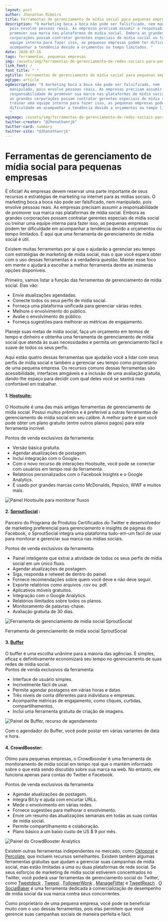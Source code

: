 ```yaml
---
layout: post
author: Jhonathan Ribeiro
title: Ferramentas de gerenciamento de mídia social para pequenas empresas
description: "O marketing boca a boca não pode ser falsificado, nem manipulado,
  pois envolve pessoas reais. As empresas precisam assumir a responsabilidade de
  promover sua marca nas plataformas de mídia social. Embora as grandes
  corporações possam contratar gerentes especiais de mídia social ou treinar uma
  equipe interna para fazer isso, as pequenas empresas podem ter dificuldade em
  acompanhar a tendência devido a orçamentos ou tempo limitados. "
date: 2020-07-16
tags: ferramentas, pequenas empresas
img: /assets/img/ferramentas-de-gerenciamento-de-redes-sociais-para-pequenas-empresas.jpg
link_font: /
font_title: " "
ogtitle: Ferramentas de gerenciamento de mídia social para pequenas empresas
ogtype: article
ogdescription: "O marketing boca a boca não pode ser falsificado, nem
  manipulado, pois envolve pessoas reais. As empresas precisam assumir a
  responsabilidade de promover sua marca nas plataformas de mídia social. Embora
  as grandes corporações possam contratar gerentes especiais de mídia social ou
  treinar uma equipe interna para fazer isso, as pequenas empresas podem ter
  dificuldade em acompanhar a tendência devido a orçamentos ou tempo limitados.
  "
ogimage: /assets/img/ferramentas-de-gerenciamento-de-redes-sociais-para-pequenas-empresas.jpg
twitter-creator: "@Jhonathanrjb"
twitter-card: summary
twitter-site: "@Jhonathanrjb"
---
```

# Ferramentas de gerenciamento de mídia social para pequenas empresas

É oficial! As empresas devem reservar uma parte importante de seus recursos e estratégias de marketing na internet para as mídias sociais. O marketing boca a boca não pode ser falsificado, nem manipulado, pois envolve pessoas reais. As empresas precisam assumir a responsabilidade de promover sua marca nas plataformas de mídia social. Embora as grandes corporações possam contratar gerentes especiais de mídia social ou treinar uma equipe interna para fazer isso, as pequenas empresas podem ter dificuldade em acompanhar a tendência devido a orçamentos ou tempo limitados. É aqui que uma ferramenta de gerenciamento de mídia social é útil.

Existem muitas ferramentas por aí que o ajudarão a gerenciar seu tempo com estratégias de marketing de mídia social, mas o que você espera obter com o uso dessas ferramentas é a verdadeira questão. Manter esse foco em mente o ajudará a escolher a melhor ferramenta dentre as inúmeras opções disponíveis.

Primeiro, vamos listar a função das ferramentas de gerenciamento de mídia social. Elas vão:

* Envie atualizações agendadas.
* Conecte todos os seus perfis de mídia social.
* Forneça uma plataforma unificada para gerenciar várias redes.
* Melhore o envolvimento do público.
* Avalie o envolvimento do público.
* Forneça sugestões para melhorar as métricas de engajamento.

Planeje suas metas de mídia social, faça um orçamento em termos de tempo e dinheiro e obtenha uma ferramenta de gerenciamento de mídia social que atenda às suas necessidades e permita um gerenciamento fácil e suave de todos os seus perfis.

Aqui estão quatro dessas ferramentas que ajudarão você a lidar com seus perfis de mídia social e também a gerenciar seu tempo como proprietário de uma pequena empresa. Os recursos comuns dessas ferramentas são acessibilidade, interfaces amigáveis ​​e a inclusão de uma avaliação gratuita, dando-lhe espaço para decidir com qual deles você se sentirá mais confortável em trabalhar.

#### 1. [Hootsuite:](http://hootsuite.com/)

O Hootsuite é uma das mais antigas ferramentas de gerenciamento de mídia social. Possui muitos prêmios e é preferível a outras ferramentas de gerenciamento de mídia social em seu calibre. A melhor parte é que você pode obter um plano gratuito (entre outros planos pagos) para esta ferramenta incrível.

Pontos de venda exclusivos da ferramenta:

* Versão básica gratuita.
* Agendar atualizações de postagem.
* Inclui integração com o Google+.
* Com o novo recurso de interações Hootsuite, você pode se conectar com usuários em tempo real da ferramenta.
* Relatórios personalizados com o Facebook Insights e o Google Analytics.
* É usado por grandes marcas como McDonalds, Pepsico, WWF e muitos mais.

![Painel Hootsuite para monitorar fluxos](https://s3.amazonaws.com/woocms.woorank.com/2016/Aug/hootsuite_dashboard_for_social_media_management-1472479152951.png)

#### 2. [SproutSocial](http://sproutsocial.com/) :

Parceiro do Programa de Produtos Certificados do Twitter e desenvolvedor de marketing preferencial para gerenciamento e insights de páginas do Facebook, o SproutSocial integra uma plataforma tudo-em-um fácil de usar para monitorar e gerenciar sua marca nas mídias sociais.

Pontos de venda exclusivos da ferramenta:

* Painel inteligente que extrai a atividade de todos os seus perfis de mídia social em um único fluxo.
* Agendar atualizações de postagem.
* Siga, responda e retweet de dentro do painel.
* Fornece recomendações sobre quem você deve e não deve seguir.
* Exporte relatórios como arquivos .csv ou .pdf.
* Aplicativos móveis gratuitos.
* Integração com o Google Analytics.
* Relatórios ilimitados sobre todos os planos.
* Monitoramento de palavras-chave.
* Avaliação gratuita de 30 dias.

![Ferramenta de gerenciamento de mídia social SproutSocial](https://s3.amazonaws.com/woocms.woorank.com/2016/Aug/sprout_social_media_management_tool-1472479186282.PNG)

Ferramenta de gerenciamento de mídia social SproutSocial

#### 3. [Buffer](https://buffer.com/)

O buffer é uma escolha unânime para a maioria das agências. É simples, eficaz e definitivamente economizará seu tempo no gerenciamento de suas redes de mídia social.\
Pontos de venda exclusivos da ferramenta:

* Interface de usuário simples.
* Incrivelmente fácil de usar.
* Permite agendar postagens em várias horas e datas.
* Três níveis de conta diferentes para indivíduos e empresas.
* Acompanhe métricas de engajamento, como cliques, curtidas, compartilhamentos.
* Inclui uma ferramenta gratuita de criação de imagens.

![Painel de Buffer, recurso de agendamento](https://s3.amazonaws.com/woocms.woorank.com/2016/Aug/setting_multiple_scheduling_times_sing_buffer-1472479241506.PNG)

Com o agendador do Buffer, você pode postar em várias variantes de data e hora.

#### 4. CrowdBooster:

Ótimo para pequenas empresas, o Crowdbooster é uma ferramenta de monitoramento de mídia social em tempo real que o mantém informado sobre o que está sendo discutido sobre sua marca na web. No entanto, ele funciona apenas para contas do Twitter e Facebook.

Pontos de venda exclusivos da ferramenta:

* Agendar atualizações de postagem.
* Integra Bit.ly e ajuda com encurtar URLs.
* Mede o envolvimento em várias redes.
* Fornece sugestões para melhorar o envolvimento.
* Envie um resumo das atualizações semanais em todas as suas contas de mídia social.
* Permite compartilhamento e colaboração.
* Plano básico a um baixo custo de US $ 9 por mês.

![Painel do CrowdBooster Analytics](https://s3.amazonaws.com/woocms.woorank.com/2016/Aug/crowdboost_analytics_tool-1472479278035.PNG)

Existem outras ferramentas independentes no mercado, como [Oktopost](http://www.oktopost.com/) e [Percolate,](https://percolate.com/) que incluem recursos semelhantes. Existem também algumas ferramentas gratuitas que ajudam a gerenciar suas campanhas de mídia social, mas estão limitadas a uma ou duas plataformas de rede social. Se seus esforços de marketing de mídia social estiverem concentrados no Twitter, você poderá usar ferramentas de gerenciamento social do Twitter, como [Tweetdeck](http://tweetdeck.com/) , [Tweepi](http://tweepi.com/) , [FollowerWonk](https://moz.com/followerwonk/) , [ManageFlitter](http://manageflitter.com/) e [TweetReach](http://tweetreach.com/) . [O SocialBaker](https://www.socialbakers.com/solutions/social-media-analytics) é uma ferramenta dedicada à comercialização de desempenho de mídia social da sua marca contra seus concorrentes.

Como proprietário de uma pequena empresa, você pode se beneficiar muito com o uso dessas ferramentas, pois elas permitem que você gerencie suas campanhas sociais de maneira perfeita e fácil.